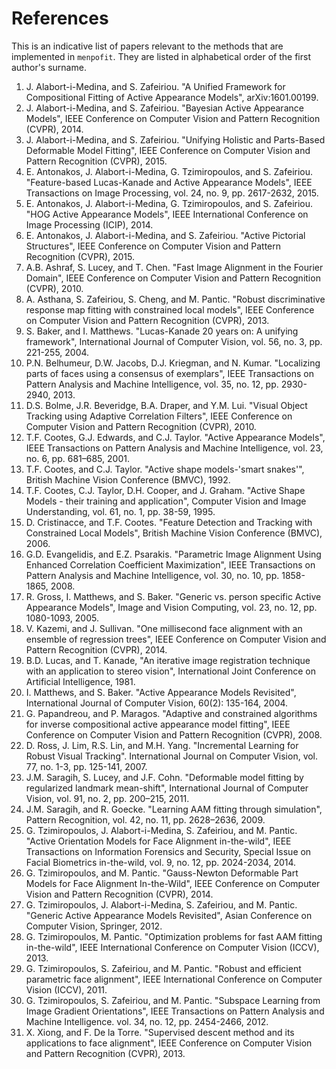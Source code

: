 References
==========

This is an indicative list of papers relevant to the methods that are implemented in `menpofit`. They are listed in alphabetical order of the first author's surname.

1.  J. Alabort-i-Medina, and S. Zafeiriou. "A Unified Framework for Compositional Fitting of Active Appearance Models", arXiv:1601.00199.
2.  J. Alabort-i-Medina, and S. Zafeiriou. "Bayesian Active Appearance Models", IEEE Conference on Computer Vision and Pattern Recognition (CVPR), 2014.
3.  J. Alabort-i-Medina, and S. Zafeiriou. "Unifying Holistic and Parts-Based Deformable Model Fitting", IEEE Conference on Computer Vision and Pattern Recognition (CVPR), 2015.
4.  E. Antonakos, J. Alabort-i-Medina, G. Tzimiropoulos, and S. Zafeiriou. "Feature-based Lucas-Kanade and Active Appearance Models", IEEE Transactions on Image Processing, vol. 24, no. 9, pp. 2617-2632, 2015.
5.  E. Antonakos, J. Alabort-i-Medina, G. Tzimiropoulos, and S. Zafeiriou. "HOG Active Appearance Models", IEEE International Conference on Image Processing (ICIP), 2014.
6.  E. Antonakos, J. Alabort-i-Medina, and S. Zafeiriou. "Active Pictorial Structures", IEEE Conference on Computer Vision and Pattern Recognition (CVPR), 2015.
7.  A.B. Ashraf, S. Lucey, and T. Chen. "Fast Image Alignment in the Fourier Domain", IEEE Conference on Computer Vision and Pattern Recognition (CVPR), 2010.
8.  A. Asthana, S. Zafeiriou, S. Cheng, and M. Pantic. "Robust discriminative response map fitting with constrained local models", IEEE Conference on Computer Vision and Pattern Recognition (CVPR), 2013.
9.  S. Baker, and I. Matthews. "Lucas-Kanade 20 years on: A unifying framework", International Journal of Computer Vision, vol. 56, no. 3, pp. 221-255, 2004.
10. P.N. Belhumeur, D.W. Jacobs, D.J. Kriegman, and N. Kumar. "Localizing parts of faces using a consensus of exemplars", IEEE Transactions on Pattern Analysis and Machine Intelligence, vol. 35, no. 12, pp. 2930-2940, 2013.
11. D.S. Bolme, J.R. Beveridge, B.A. Draper, and Y.M. Lui. "Visual Object Tracking using Adaptive Correlation Filters", IEEE Conference on Computer Vision and Pattern Recognition (CVPR), 2010.
12. T.F. Cootes, G.J. Edwards, and C.J. Taylor. "Active Appearance Models", IEEE Transactions on Pattern Analysis and Machine Intelligence, vol. 23, no. 6, pp. 681–685, 2001.
13. T.F. Cootes, and C.J. Taylor. "Active shape models-'smart snakes'", British Machine Vision Conference (BMVC), 1992.
14. T.F. Cootes, C.J. Taylor, D.H. Cooper, and J. Graham. "Active Shape Models - their training and application", Computer Vision and Image Understanding, vol. 61, no. 1, pp. 38-59, 1995.
15. D. Cristinacce, and T.F. Cootes. "Feature Detection and Tracking with Constrained Local Models", British Machine Vision Conference (BMVC), 2006.
16. G.D. Evangelidis, and E.Z. Psarakis. "Parametric Image Alignment Using Enhanced Correlation Coefficient Maximization", IEEE Transactions on Pattern Analysis and Machine Intelligence, vol. 30, no. 10, pp. 1858-1865, 2008.
17. R. Gross, I. Matthews, and S. Baker. "Generic vs. person specific Active Appearance Models", Image and Vision Computing, vol. 23, no. 12, pp. 1080-1093, 2005.
18. V. Kazemi, and J. Sullivan. "One millisecond face alignment with an  ensemble of regression trees", IEEE Conference on Computer Vision and Pattern Recognition (CVPR), 2014.
19. B.D. Lucas, and T. Kanade, "An iterative image registration technique with an application to stereo vision", International Joint Conference on Artificial Intelligence, 1981.
20. I. Matthews, and S. Baker. "Active Appearance Models Revisited", International Journal of Computer Vision, 60(2): 135-164, 2004.
21. G. Papandreou, and P. Maragos. "Adaptive and constrained algorithms for  inverse compositional active appearance model fitting", IEEE Conference on Computer Vision and Pattern Recognition (CVPR), 2008.
22. D. Ross, J. Lim, R.S. Lin, and M.H. Yang. "Incremental Learning for Robust Visual Tracking". International Journal on Computer Vision, vol. 77, no. 1-3, pp. 125-141, 2007.
23. J.M. Saragih, S. Lucey, and J.F. Cohn. "Deformable model fitting by regularized landmark mean-shift", International Journal of Computer Vision, vol. 91, no. 2, pp. 200–215, 2011.
24. J.M. Saragih, and R. Goecke. "Learning AAM fitting through simulation", Pattern Recognition, vol. 42, no. 11, pp. 2628–2636, 2009.
25. G. Tzimiropoulos, J. Alabort-i-Medina, S. Zafeiriou, and M. Pantic. "Active Orientation Models for Face Alignment in-the-wild", IEEE Transactions on Information Forensics and Security, Special Issue on Facial Biometrics in-the-wild, vol. 9, no. 12, pp. 2024-2034, 2014.
26. G. Tzimiropoulos, and M. Pantic. "Gauss-Newton Deformable Part Models for Face Alignment In-the-Wild", IEEE Conference on Computer Vision and Pattern Recognition (CVPR), 2014.
27. G. Tzimiropoulos, J. Alabort-i-Medina, S. Zafeiriou, and M. Pantic. "Generic Active Appearance Models Revisited", Asian Conference on Computer Vision, Springer, 2012.
28. G. Tzimiropoulos, M. Pantic. "Optimization problems for fast AAM fitting in-the-wild", IEEE International Conference on Computer Vision (ICCV), 2013.
29. G. Tzimiropoulos, S. Zafeiriou, and M. Pantic. "Robust and efficient parametric face alignment", IEEE International Conference on Computer Vision (ICCV), 2011.
30. G. Tzimiropoulos, S. Zafeiriou, and M. Pantic. "Subspace Learning from Image Gradient Orientations", IEEE Transactions on Pattern Analysis and Machine Intelligence. vol. 34, no. 12, pp. 2454-2466, 2012.
31. X. Xiong, and F. De la Torre. "Supervised descent method and its applications to face alignment", IEEE Conference on Computer Vision and Pattern Recognition (CVPR), 2013.
